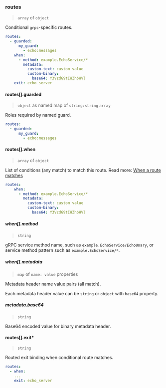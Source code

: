 
### routes

> `array` of `object`

Conditional `grpc`-specific routes.

```yaml
routes:
  - guarded:
      my_guard:
        - echo:messages
    when:
      - method: example.EchoService/*
        metadata:
          custom-text: custom value
          custom-binary:
            base64: Y3VzdG9tIHZhbHVl
    exit: echo_server
```

#### routes[].guarded

> `object` as named map of `string:string` `array`

Roles required by named guard.

```yaml
routes:
  - guarded:
      my_guard:
        - echo:messages
```

#### routes[].when

> `array` of `object`

List of conditions (any match) to match this route.
Read more: [When a route matches](../../../../../concepts/bindings.md#when-a-route-matches)

```yaml
routes:
    when:
      - method: example.EchoService/*
        metadata:
          custom-text: custom value
          custom-binary:
            base64: Y3VzdG9tIHZhbHVl
```

##### when[].method

> `string`

gRPC service method name, such as `example.EchoService/EchoUnary`, or service method pattern such as `example.EchoService/*`.

##### when[].metadata

> `map` of `name: value` properties

Metadata header name value pairs (all match).

Each metadata header value can be `string` or `object` with `base64` property.

##### metadata.base64

> `string`

Base64 encoded value for binary metadata header.

#### routes[].exit\*

> `string`

Routed exit binding when conditional route matches.

```yaml
routes:
  - when:
    ...
    exit: echo_server
```

